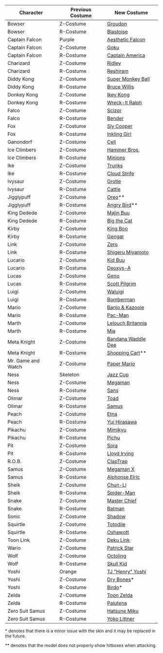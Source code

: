 | Character 		| Previous Costume 	| New Costume                                                            		 	|
|-----------		|------------------	|--------------	|
| Bowser			| Z-Costume			| [Groudon](http://forums.kc-mm.com/Gallery/BrawlView.php?Number=20629)				|
| Bowser			| R-Costume			| [Blastoise](http://forums.kc-mm.com/Gallery/BrawlView.php?Number=30836)			|
| Captain Falcon	| Purple			| [Aesthetic Falcon](http://forums.kc-mm.com/Gallery/BrawlView.php?Number=216472)	|
| Captain Falcon 	| Z-Costume        	| [Goku](http://forums.kc-mm.com/Gallery/BrawlView.php?Number=23665)              	|
| Captain Falcon	| R-Costume			| [Captain America](http://forums.kc-mm.com/Gallery/BrawlView.php?Number=25478)		|
| Charizard			| Z-Costume			| [Ridley](http://forums.kc-mm.com/Gallery/BrawlView.php?Number=12295)				|
| Charizard			| R-Costume			| [Reshiram](http://forums.kc-mm.com/Gallery/BrawlView.php?Number=27645)			|
| Diddy Kong		| Z-Costume			| [Super Monkey Ball](http://forums.kc-mm.com/Gallery/BrawlView.php?Number=28266)	|
| Diddy Kong		| R-Costume			| [Bruce Willis](http://forums.kc-mm.com/Gallery/BrawlView.php?Number=28056)		|
| Donkey Kong		| Z-Costume			| [Ikey Kong](http://forums.kc-mm.com/Gallery/BrawlView.php?Number=27520)			|
| Donkey Kong		| R-Costume			| [Wreck-It Ralph](http://forums.kc-mm.com/Gallery/BrawlView.php?Number=31396)		|
| Falco				| Z-Costume			| [Scizor](http://forums.kc-mm.com/Gallery/BrawlView.php?Number=24085)				|
| Falco				| R-Costume			| [Bender](http://forums.kc-mm.com/Gallery/BrawlView.php?Number=27588)				|
| Fox				| Z-Costume			| [Sly Cooper](http://forums.kc-mm.com/Gallery/BrawlView.php?Number=19901)			|
| Fox				| R-Costume			| [Inkling Girl](http://forums.kc-mm.com/Gallery/BrawlView.php?Number=213846)		|
| Ganondorf			| Z-Costume			| [Cell](http://forums.kc-mm.com/Gallery/BrawlView.php?Number=23529)				|
| Ice Climbers		| Z-Costume			| [Hammer Bros.](http://forums.kc-mm.com/Gallery/BrawlView.php?Number=203025)		|
| Ice Climbers		| R-Costume			| [Minions](http://forums.kc-mm.com/Gallery/BrawlView.php?Number=210291)			|
| Ike				| Z-Costume			| [Trunks](http://forums.kc-mm.com/Gallery/BrawlView.php?Number=22433)				|
| Ike				| R-Costume			| [Cloud Strife](http://forums.kc-mm.com/Gallery/BrawlView.php?Number=24702)		|
| Ivysaur			| Z-Costume			| [Grotle](http://forums.kc-mm.com/Gallery/BrawlView.php?Number=13832)				|
| Ivysaur			| R-Costume			| [Cattle](http://forums.kc-mm.com/Gallery/BrawlView.php?Number=31298)				|
| Jigglypuff		| Z-Costume			| [Oreo](http://forums.kc-mm.com/Gallery/BrawlView.php?Number=31286)**				|
| Jigglypuff		| R-Costume			| [Angry Bird](http://forums.kc-mm.com/Gallery/BrawlView.php?Number=31076)**		|
| King Dedede		| Z-Costume			| [Majin Buu](http://forums.kc-mm.com/Gallery/BrawlView.php?Number=31220)			|
| King Dedede		| R-Costume			| [Big the Cat](http://forums.kc-mm.com/Gallery/BrawlView.php?Number=32571)			|
| Kirby				| Z-Costume			| [King Boo](http://forums.kc-mm.com/Gallery/BrawlView.php?Number=24544)			|
| Kirby				| R-Costume			| [Gengar](http://forums.kc-mm.com/Gallery/BrawlView.php?Number=11688)				|
| Link				| Z-Costume			| [Zero](http://forums.kc-mm.com/Gallery/BrawlView.php?Number=17515)				|
| Link				| R-Costume			| [Shigeru Miyamoto](http://forums.kc-mm.com/Gallery/BrawlView.php?Number=32503)	|
| Lucario			| Z-Costume			| [Kid Buu](http://forums.kc-mm.com/Gallery/BrawlView.php?Number=18356)				|
| Lucario			| R-Costume			| [Deoxys-A](http://forums.kc-mm.com/Gallery/BrawlView.php?Number=13829)			|
| Lucas				| Z-Costume			| [Geno](http://forums.kc-mm.com/Gallery/BrawlView.php?Number=10433)				|
| Lucas				| R-Costume			| [Scott Pilgrim](http://forums.kc-mm.com/Gallery/BrawlView.php?Number=21896)		|
| Luigi				| Z-Costume			| [Waluigi](http://forums.kc-mm.com/Gallery/BrawlView.php?Number=27201)				|
| Luigi				| R-Costume			| [Bomberman](http://forums.kc-mm.com/Gallery/BrawlView.php?Number=23860)			|
| Mario				| Z-Costume			| [Banjo & Kazooie](http://forums.kc-mm.com/Gallery/BrawlView.php?Number=14120)		|
| Mario				| R-Costume			| [Pac-Man](http://forums.kc-mm.com/Gallery/BrawlView.php?Number=204556)			|
| Marth				| Z-Costume			| [Lelouch Britannia](http://forums.kc-mm.com/Gallery/BrawlView.php?Number=13961)	|
| Marth				| R-Costume			| [Mia](http://forums.kc-mm.com/Gallery/BrawlView.php?Number=35016)					|
| Meta Knight		| Z-Costume			| [Bandana Waddle Dee](http://forums.kc-mm.com/Gallery/BrawlView.php?Number=23981)	|
| Meta Knight		| R-Costume			| [Shopping Cart](http://forums.kc-mm.com/Gallery/BrawlView.php?Number=209555)**	|
| Mr. Game and Watch| Z-Costume			| [Paper Mario](http://forums.kc-mm.com/Gallery/BrawlView.php?Number=23892)			|
| Ness           	| Skeleton         	| [Jazz Cup](http://forums.kc-mm.com/Gallery/BrawlView.php?Number=211602)         	|
| Ness				| Z-Costume			| [Megaman](http://forums.kc-mm.com/Gallery/BrawlView.php?Number=206078)			|
| Ness				| R-Costume			| [Sans](http://forums.kc-mm.com/Gallery/BrawlView.php?Number=211255)				|
| Olimar			| Z-Costume			| [Toad](http://forums.kc-mm.com/Gallery/BrawlView.php?Number=25498)				|
| Olimar			| R-Costume			| [Samus](http://forums.kc-mm.com/Gallery/BrawlView.php?Number=31419)				|
| Peach				| Z-Costume			| [Etna](http://forums.kc-mm.com/Gallery/BrawlView.php?Number=15589)				|
| Peach				| R-Costume			| [Yui Hirasawa](http://forums.kc-mm.com/Gallery/BrawlView.php?Number=17584)		|
| Pikachu			| Z-Costume			| [Mimikyu](http://forums.kc-mm.com/Gallery/BrawlView.php?Number=216400)			|
| Pikachu			| R-Costume			| [Pichu](http://forums.kc-mm.com/Gallery/BrawlView.php?Number=27834)				|
| Pit				| Z-Costume			| [Sora](http://forums.kc-mm.com/Gallery/BrawlView.php?Number=7928)					|
| Pit				| R-Costume			| [Lloyd Irving](http://forums.kc-mm.com/Gallery/BrawlView.php?Number=23615)		|
| R.O.B.			| Z-Costume			| [ClapTrap](http://forums.kc-mm.com/Gallery/BrawlView.php?Number=33179)			|
| Samus				| Z-Costume			| [Megaman X](http://forums.kc-mm.com/Gallery/BrawlView.php?Number=31409)			|
| Samus				| R-Costume			| [Alphonse Elric](http://forums.kc-mm.com/Gallery/BrawlView.php?Number=11910)		|
| Sheik				| Z-Costume			| [Chun-Li](http://forums.kc-mm.com/Gallery/BrawlView.php?Number=25891)				|
| Sheik				| R-Costume			| [Spider-Man](http://forums.kc-mm.com/Gallery/BrawlView.php?Number=20484)			|
| Snake				| Z-Costume			| [Master Chief](http://forums.kc-mm.com/Gallery/BrawlView.php?Number=31965)		|
| Snake				| R-Costume			| [Batman](http://forums.kc-mm.com/Gallery/BrawlView.php?Number=34346)				|
| Sonic				| Z-Costume			| [Shadow](http://forums.kc-mm.com/Gallery/BrawlView.php?Number=19022)				|
| Squirtle			| Z-Costume			| [Totodile](http://forums.kc-mm.com/Gallery/BrawlView.php?Number=32416)			|
| Squirtle			| R-Costume			| [Oshawott](http://forums.kc-mm.com/Gallery/BrawlView.php?Number=26355)			|
| Toon Link			| Z-Costume			| [Deku Link](http://forums.kc-mm.com/Gallery/BrawlView.php?Number=21592)			|
| Wario				| Z-Costume			| [Patrick Star](http://forums.kc-mm.com/Gallery/BrawlView.php?Number=29919)		|
| Wolf				| Z-Costume			| [Octoling](http://forums.kc-mm.com/Gallery/BrawlView.php?Number=210862)			|
| Wolf				| R-Costume			| [Skull Kid](http://forums.kc-mm.com/Gallery/BrawlView.php?Number=207666)			|
| Yoshi          	| Orange           	| [TJ "Henry" Yoshi](http://forums.kc-mm.com/Gallery/BrawlView.php?Number=211930) 	|
| Yoshi				| Z-Costume			| [Dry Bones](http://forums.kc-mm.com/Gallery/BrawlView.php?Number=12523)*			|
| Yoshi				| R-Costume			| [Birdo](http://forums.kc-mm.com/Gallery/BrawlView.php?Number=26992)*				|
| Zelda				| Z-Costume			| [Toon Zelda](http://forums.kc-mm.com/Gallery/BrawlView.php?Number=32836)			|
| Zelda				| R-Costume			| [Palutena](http://forums.kc-mm.com/Gallery/BrawlView.php?Number=18765)			|
| Zero Suit Samus	| Z-Costume			| [Hatsune Miku](http://forums.kc-mm.com/Gallery/BrawlView.php?Number=28380)		|
| Zero Suit Samus	| R-Costume			| [Yoko Littner](http://forums.kc-mm.com/Gallery/BrawlView.php?Number=25080)		|

\* denotes that there is a minor issue with the skin and it may be replaced in the future.

\** denotes that the model does not properly show hitboxes when attacking.

